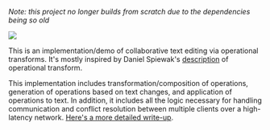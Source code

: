 *Note: this project no longer builds from scratch due to the dependencies being so old*

![](http://cricklet.github.io/images/blue.gif)

This is an implementation/demo of collaborative text editing via operational transforms. It's mostly inspired by Daniel Spiewak's [description](http://www.codecommit.com/blog/java/understanding-and-applying-operational-transformation) of operational transform.

This implementation includes transformation/composition of operations, generation of operations based on text changes, and application of operations to text. In addition, it includes all the logic necessary for handling communication and conflict resolution between multiple clients over a high-latency network. [Here's a more detailed write-up](http://cricklet.github.io/sites/blue/index.html).